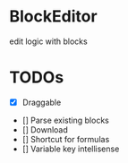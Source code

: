 # BlockEditor
edit logic with blocks

# TODOs
- [x] Draggable
- [] Parse existing blocks
- [] Download
- [] Shortcut for formulas
- [] Variable key intellisense